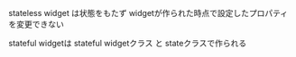 stateless widget は状態をもたず widgetが作られた時点で設定したプロパティを変更できない

stateful widgetは stateful widgetクラス と stateクラスで作られる
